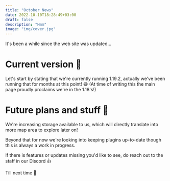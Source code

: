 ```yaml
---
title: "October News"
date: 2022-10-10T18:28:49+03:00
draft: false
description: "Hmm"
image: "img/cover.jpg"
---
```


It's been a while since the web site was updated...
<!--more-->


# Current version 📜

Let's start by stating that we're currently running 1.19.2, actually we've been running
that for months at this point! 😅 (At time of writing this the main page proudly proclaims we're in the 1.18's!)

# Future plans and stuff 🚀

We're increasing storage available to us, which will directly translate into more map area to explore later on!

Beyond that for now we're looking into keeping plugins up-to-date though this is always a work in progress.

If there is features or updates missing you'd like to see, do reach out to the staff in our Discord 👍


Till next time 👋